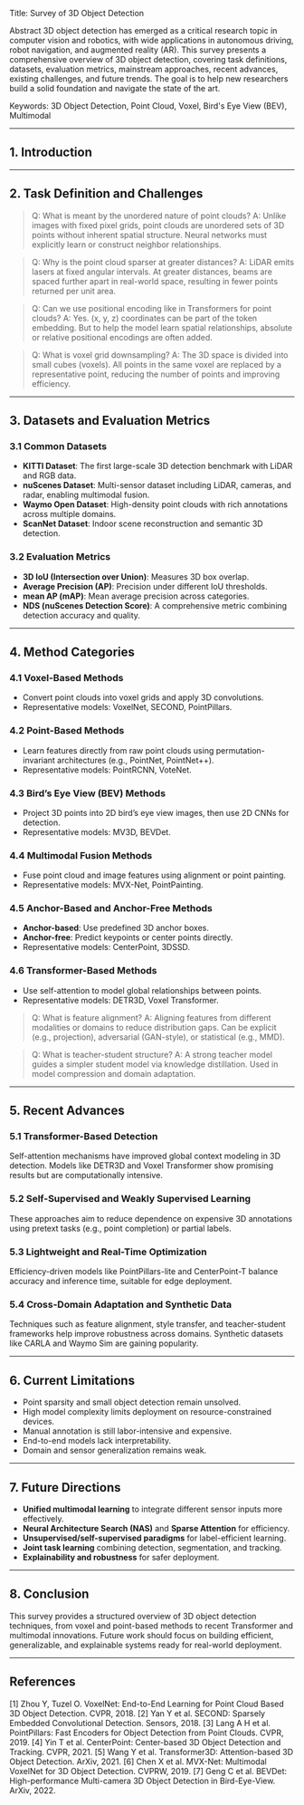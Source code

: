 Title: Survey of 3D Object Detection

Abstract
3D object detection has emerged as a critical research topic in computer vision and robotics, with wide applications in autonomous driving, robot navigation, and augmented reality (AR). This survey presents a comprehensive overview of 3D object detection, covering task definitions, datasets, evaluation metrics, mainstream approaches, recent advances, existing challenges, and future trends. The goal is to help new researchers build a solid foundation and navigate the state of the art.

Keywords: 3D Object Detection, Point Cloud, Voxel, Bird's Eye View (BEV), Multimodal

---

## 1. Introduction

---

## 2. Task Definition and Challenges


> Q: What is meant by the unordered nature of point clouds?
> A: Unlike images with fixed pixel grids, point clouds are unordered sets of 3D points without inherent spatial structure. Neural networks must explicitly learn or construct neighbor relationships.

> Q: Why is the point cloud sparser at greater distances?
> A: LiDAR emits lasers at fixed angular intervals. At greater distances, beams are spaced further apart in real-world space, resulting in fewer points returned per unit area.

> Q: Can we use positional encoding like in Transformers for point clouds?
> A: Yes. (x, y, z) coordinates can be part of the token embedding. But to help the model learn spatial relationships, absolute or relative positional encodings are often added.

> Q: What is voxel grid downsampling?
> A: The 3D space is divided into small cubes (voxels). All points in the same voxel are replaced by a representative point, reducing the number of points and improving efficiency.

---

## 3. Datasets and Evaluation Metrics
### 3.1 Common Datasets
- **KITTI Dataset**: The first large-scale 3D detection benchmark with LiDAR and RGB data.
- **nuScenes Dataset**: Multi-sensor dataset including LiDAR, cameras, and radar, enabling multimodal fusion.
- **Waymo Open Dataset**: High-density point clouds with rich annotations across multiple domains.
- **ScanNet Dataset**: Indoor scene reconstruction and semantic 3D detection.

### 3.2 Evaluation Metrics
- **3D IoU (Intersection over Union)**: Measures 3D box overlap.
- **Average Precision (AP)**: Precision under different IoU thresholds.
- **mean AP (mAP)**: Mean average precision across categories.
- **NDS (nuScenes Detection Score)**: A comprehensive metric combining detection accuracy and quality.

---

## 4. Method Categories
### 4.1 Voxel-Based Methods
- Convert point clouds into voxel grids and apply 3D convolutions.
- Representative models: VoxelNet, SECOND, PointPillars.

### 4.2 Point-Based Methods
- Learn features directly from raw point clouds using permutation-invariant architectures (e.g., PointNet, PointNet++).
- Representative models: PointRCNN, VoteNet.

### 4.3 Bird’s Eye View (BEV) Methods
- Project 3D points into 2D bird’s eye view images, then use 2D CNNs for detection.
- Representative models: MV3D, BEVDet.

### 4.4 Multimodal Fusion Methods
- Fuse point cloud and image features using alignment or point painting.
- Representative models: MVX-Net, PointPainting.

### 4.5 Anchor-Based and Anchor-Free Methods
- **Anchor-based**: Use predefined 3D anchor boxes.
- **Anchor-free**: Predict keypoints or center points directly.
- Representative models: CenterPoint, 3DSSD.

### 4.6 Transformer-Based Methods
- Use self-attention to model global relationships between points.
- Representative models: DETR3D, Voxel Transformer.

>  Q: What is feature alignment?
> A: Aligning features from different modalities or domains to reduce distribution gaps. Can be explicit (e.g., projection), adversarial (GAN-style), or statistical (e.g., MMD).

>  Q: What is teacher-student structure?
> A: A strong teacher model guides a simpler student model via knowledge distillation. Used in model compression and domain adaptation.

---

## 5. Recent Advances
### 5.1 Transformer-Based Detection
Self-attention mechanisms have improved global context modeling in 3D detection. Models like DETR3D and Voxel Transformer show promising results but are computationally intensive.

### 5.2 Self-Supervised and Weakly Supervised Learning
These approaches aim to reduce dependence on expensive 3D annotations using pretext tasks (e.g., point completion) or partial labels.

### 5.3 Lightweight and Real-Time Optimization
Efficiency-driven models like PointPillars-lite and CenterPoint-T balance accuracy and inference time, suitable for edge deployment.

### 5.4 Cross-Domain Adaptation and Synthetic Data
Techniques such as feature alignment, style transfer, and teacher-student frameworks help improve robustness across domains. Synthetic datasets like CARLA and Waymo Sim are gaining popularity.

---

## 6. Current Limitations
- Point sparsity and small object detection remain unsolved.
- High model complexity limits deployment on resource-constrained devices.
- Manual annotation is still labor-intensive and expensive.
- End-to-end models lack interpretability.
- Domain and sensor generalization remains weak.

---

## 7. Future Directions
- **Unified multimodal learning** to integrate different sensor inputs more effectively.
- **Neural Architecture Search (NAS)** and **Sparse Attention** for efficiency.
- **Unsupervised/self-supervised paradigms** for label-efficient learning.
- **Joint task learning** combining detection, segmentation, and tracking.
- **Explainability and robustness** for safer deployment.

---

## 8. Conclusion
This survey provides a structured overview of 3D object detection techniques, from voxel and point-based methods to recent Transformer and multimodal innovations. Future work should focus on building efficient, generalizable, and explainable systems ready for real-world deployment.

---

## References
[1] Zhou Y, Tuzel O. VoxelNet: End-to-End Learning for Point Cloud Based 3D Object Detection. CVPR, 2018.
[2] Yan Y et al. SECOND: Sparsely Embedded Convolutional Detection. Sensors, 2018.
[3] Lang A H et al. PointPillars: Fast Encoders for Object Detection from Point Clouds. CVPR, 2019.
[4] Yin T et al. CenterPoint: Center-based 3D Object Detection and Tracking. CVPR, 2021.
[5] Wang Y et al. Transformer3D: Attention-based 3D Object Detection. ArXiv, 2021.
[6] Chen X et al. MVX-Net: Multimodal VoxelNet for 3D Object Detection. CVPRW, 2019.
[7] Geng C et al. BEVDet: High-performance Multi-camera 3D Object Detection in Bird-Eye-View. ArXiv, 2022.

